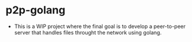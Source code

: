 # p2p-golang

- This is a WIP project where the final goal is to develop a peer-to-peer server that handles files throught the network using golang.